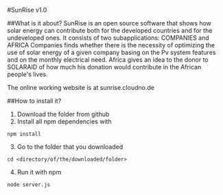 #SunRise v1.0

##What is it about?
<return>SunRise is an open source software that shows how solar energy can contribute both for the developed countries and for the undeveloped ones.
It consists of two subapplications: COMPANIES and AFRICA </return>
<return>Companies finds whether there is the necessity of optimizing the use of solar energy of a given company basing on the Pv system features and on the monthly electrical need.</return>
<return>Africa gives an idea to the donor to SOLARAID of how much his donation would contribute in the African people's lives.</return>

The online working website is at sunrise.cloudno.de

##How to install it?
1. Download the folder from github
2. Install all npm dependencies with <return>
```
npm install
```
3. Go to the folder that you downloaded 
```
cd <directory/of/the/downloaded/folder>
```
4. Run it with npm
```
node server.js
```